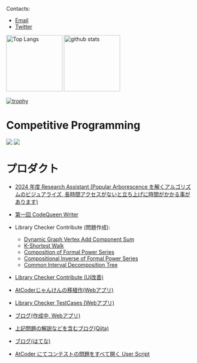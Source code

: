Contacts:

- [Email](<mailto:hotmanww@gmail.com>)
- [Twitter](https://twitter.com/hotmanww)

<p align="left"> 
  <img alt="Top Langs" height="150px" src="https://github-readme-stats.vercel.app/api/top-langs/?username=hotman78&layout=compact&count_private=true&show_icons=true&theme=onedark" />
  <img alt="github stats" height="150px" src="https://github-readme-stats.vercel.app/api?username=hotman78&count_private=true&show_icons=true&show_icons=true&theme=onedark" />
</p>

[![trophy](https://github-profile-trophy.vercel.app/?username=hotman78&theme=onedark&column=7
)](https://github.com/ryo-ma/github-profile-trophy)

# Competitive Programming
<a href="https://atcoder.jp/users/hotman78" target="_blank" title="hotman78"><img src="https://img.shields.io/endpoint?url=https%3A%2F%2Fatcoder-badges.now.sh%2Fapi%2Fatcoder%2Fjson%2Fhotman78" /></a>
<a href="https://codeforces.com/profile/hotman78" target="_blank" title="hotman78"><img src="https://img.shields.io/endpoint?url=https%3A%2F%2Fatcoder-badges.now.sh%2Fapi%2Fcodeforces%2Fjson%2Fhotman78" /></a>

# プロダクト
- [2024 年度 Research Assistant (Popular Arborescence を解くアルゴリズムのビジュアライズ, 長時間アクセスがないと立ち上げに時間がかかる事があります)](https://popular-arborescence.streamlit.app/)
- [第一回 CodeQueen Writer](https://atcoder.jp/contests/codequeen2023-final-open)
- Library Checker Contribute (問題作成):
  - [Dynamic Graph Vertex Add Component Sum](https://judge.yosupo.jp/problem/dynamic_graph_vertex_add_component_sum)
  - [K-Shortest Walk](https://judge.yosupo.jp/problem/k_shortest_walk)
  - [Composition of Formal Power Series](https://judge.yosupo.jp/problem/composition_of_formal_power_series)
  - [Compositional Inverse of Formal Power Series](https://judge.yosupo.jp/problem/compositional_inverse_of_formal_power_series)
  - [Common Interval Decomposition Tree](https://judge.yosupo.jp/problem/common_interval_decomposition_tree)
- [Library Checker Contribute (UI改善)](https://github.com/yosupo06/library-checker-frontend/issues/163)

- [AtCoderじゃんけんの移植作(Webアプリ)](https://hotman78.github.io/atcoder-janken/)
- [Library Checker TestCases (Webアプリ)](https://library-checker-testcases.hotman78.com/)
- [ブログ(作成中, Webアプリ)](https://blog.hotman78.com/)
- [上記問題の解説などを含むブログ(Qiita)](https://qiita.com/hotman78)
- [ブログ(はてな)](https://hotman78.hatenablog.com/)
- [AtCoder にてコンテストの問題をすべて開く User Script](https://greasyfork.org/ja/scripts/387471-atcoder-all-open)
